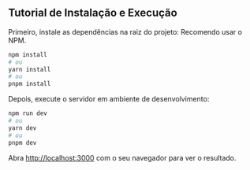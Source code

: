 ## Tutorial de Instalação e Execução

Primeiro, instale as dependências na raiz do projeto:
Recomendo usar o NPM.

```bash
npm install
# ou
yarn install
# ou
pnpm install
```

Depois, execute o servidor em ambiente de desenvolvimento:

```bash
npm run dev
# ou
yarn dev
# ou
pnpm dev
```

Abra [http://localhost:3000](http://localhost:3000) com o seu navegador para ver o resultado.
